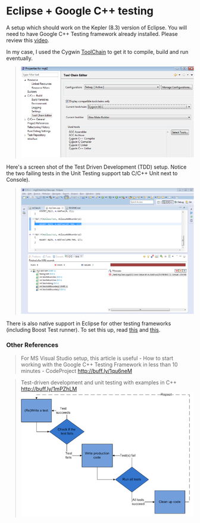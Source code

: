 Eclipse + Google C++ testing
=============

A setup which should work on the Kepler (8.3) version of Eclipse. 
You will need to have Google C++ Testing framework already installed. 
Please review this [video](https://www.youtube.com/watch?v=ukF3kUH1kxM).

In my case, I used the Cygwin [ToolChain](img/ToolChain.PNG) to get it to compile, build and run eventually.
> ![Image](img/ToolChain.PNG?raw=true)

Here's a screen shot of the Test Driven Development (TDD) setup. Notice the two failing tests in the Unit Testing support tab C/C++ Unit next to Console). 
> ![Image](img/Eclipse%20Google%20TDD%20capture.PNG?raw=true)

There is also native support in Eclipse for other testing frameworks (including Boost Test runner). 
To set this up, read [this](http://feelings-erased.blogspot.in/2012/07/eclipse-juno-has-landed-with-unit.html) and [this](http://www.eclipse.org/forums/index.php/t/512946/).

### Other References ###
> For MS Visual Studio setup, this article is useful - How to start working with the Google C++ Testing Framework in less than 10 minutes - CodeProject http://buff.ly/1qu6neM

> Test-driven development and unit testing with examples in C++ http://buff.ly/1mPZhLM 
![Image](img/TDD.png?raw=true)


